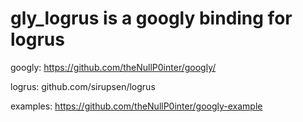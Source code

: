 # gly_logrus is a googly binding for logrus

googly: https://github.com/theNullP0inter/googly/

logrus: github.com/sirupsen/logrus

examples: https://github.com/theNullP0inter/googly-example 
